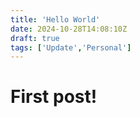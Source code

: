 ```yaml
---
title: 'Hello World'
date: 2024-10-28T14:08:10Z
draft: true
tags: ['Update','Personal']
---
```


# First post!

